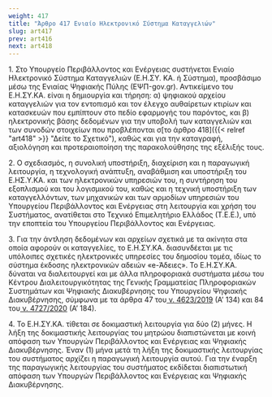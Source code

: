 ```yaml
---
weight: 417
title: "Άρθρο 417 Ενιαίο Ηλεκτρονικό Σύστημα Καταγγελιών"
slug: art417
prev: art416
next: art418
---
```


1\. Στο Υπουργείο Περιβάλλοντος και Ενέργειας συστήνεται Ενιαίο Ηλεκτρονικό Σύστημα Καταγγελιών (Ε.Η.ΣΥ. ΚΑ. ή Σύστημα), προσβάσιμο μέσω της Ενιαίας Ψηφιακής Πύλης (ΕΨΠ-gov.gr). Αντικείμενο του Ε.Η.ΣΥ.ΚΑ. είναι η δημιουργία και τήρηση: α) ψηφιακού αρχείου καταγγελιών για τον εντοπισμό και τον έλεγχο αυθαίρετων κτιρίων και κατασκευών που εμπίπτουν στο πεδίο εφαρμογής του παρόντος, και β) ηλεκτρονικής βάσης δεδομένων για την υποβολή των καταγγελιών και των συνοδών στοιχείων που προβλέπονται σ[το άρθρο 418]({{< relref "art418" >}} "Δείτε το Σχετικό"), καθώς και για την καταγραφή, αξιολόγηση και προτεραιοποίηση της παρακολούθησης της εξέλιξής τους.

2\. Ο σχεδιασμός, η συνολική υποστήριξη, διαχείριση και η παραγωγική λειτουργία, η τεχνολογική ανάπτυξη, αναβάθμιση και υποστήριξη του Ε.ΗΣ.Υ.ΚΑ. και των ηλεκτρονικών υπηρεσιών του, η συντήρηση του εξοπλισμού και του λογισμικού του, καθώς και η τεχνική υποστήριξη των καταγγελλόντων, των μηχανικών και των αρμοδίων υπηρεσιών του Υπουργείου Περιβάλλοντος και Ενέργειας στη λειτουργία και χρήση του Συστήματος, ανατίθεται στο Τεχνικό Επιμελητήριο Ελλάδος (Τ.Ε.Ε.), υπό την εποπτεία του Υπουργείου Περιβάλλοντος και Ενέργειας.

3\. Για την άντληση δεδομένων και αρχείων σχετικά με τα ακίνητα στα οποία αφορούν οι καταγγελίες, το Ε.Η.ΣΥ.ΚΑ. διασυνδέεται με τις υπόλοιπες σχετικές ηλεκτρονικές υπηρεσίες του δημοσίου τομέα, ιδίως το σύστημα έκδοσης ηλεκτρονικών αδειών «e-Άδειες». Το Ε.Η.ΣΥ.ΚΑ. δύναται να διαλειτουργεί και με άλλα πληροφοριακά συστήματα μέσω του Κέντρου Διαλειτουργικότητας της Γενικής Γραμματείας Πληροφοριακών Συστημάτων και Ψηφιακής Διακυβέρνησης του Υπουργείου Ψηφιακής Διακυβέρνησης, σύμφωνα με τα άρθρα 47 του<a href="https://ia37rg02wpsa01.blob.core.windows.net/fek/01/2019/20190100134.pdf" title="Δείτε το Σχετικό"> ν. 4623/2019</a> (Α’ 134) και 84 του<a href="https://ia37rg02wpsa01.blob.core.windows.net/fek/01/2020/20200100184.pdf" title="Δείτε το Σχετικό"> ν. 4727/2020</a> (Α’ 184).

4\. Το Ε.Η.ΣΥ.ΚΑ. τίθεται σε δοκιμαστική λειτουργία για δύο (2) μήνες. Η λήξη της δοκιμαστικής λειτουργίας του μητρώου διαπιστώνεται με κοινή απόφαση των Υπουργών Περιβάλλοντος και Ενέργειας και Ψηφιακής Διακυβέρνησης. Έναν (1) μήνα μετά τη λήξη της δοκιμαστικής λειτουργίας του συστήματος αρχίζει η παραγωγική λειτουργία αυτού. Για την έναρξη της παραγωγικής λειτουργίας του συστήματος εκδίδεται διαπιστωτική απόφαση των Υπουργών Περιβάλλοντος και Ενέργειας και Ψηφιακής Διακυβέρνησης.


